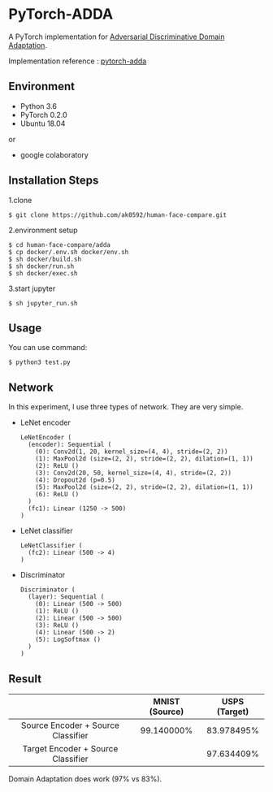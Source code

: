 # PyTorch-ADDA
A PyTorch implementation for [Adversarial Discriminative Domain Adaptation](https://arxiv.org/abs/1702.05464).

Implementation reference : [pytorch-adda](https://github.com/corenel/pytorch-adda)
## Environment
- Python 3.6
- PyTorch 0.2.0
- Ubuntu 18.04

or
- google colaboratory
## Installation Steps
1.clone
```
$ git clone https://github.com/ak0592/human-face-compare.git
```
2.environment setup
```
$ cd human-face-compare/adda
$ cp docker/.env.sh docker/env.sh
$ sh docker/build.sh
$ sh docker/run.sh
$ sh docker/exec.sh
```
3.start jupyter
```
$ sh jupyter_run.sh
```
## Usage

You can use command:

```shell
$ python3 test.py
```

## Network

In this experiment, I use three types of network. They are very simple.

- LeNet encoder

  ```
  LeNetEncoder (
    (encoder): Sequential (
      (0): Conv2d(1, 20, kernel_size=(4, 4), stride=(2, 2))
      (1): MaxPool2d (size=(2, 2), stride=(2, 2), dilation=(1, 1))
      (2): ReLU ()
      (3): Conv2d(20, 50, kernel_size=(4, 4), stride=(2, 2))
      (4): Dropout2d (p=0.5)
      (5): MaxPool2d (size=(2, 2), stride=(2, 2), dilation=(1, 1))
      (6): ReLU ()
    )
    (fc1): Linear (1250 -> 500)
  )
  ```

- LeNet classifier

  ```
  LeNetClassifier (
    (fc2): Linear (500 -> 4)
  )
  ```

- Discriminator

  ```
  Discriminator (
    (layer): Sequential (
      (0): Linear (500 -> 500)
      (1): ReLU ()
      (2): Linear (500 -> 500)
      (3): ReLU ()
      (4): Linear (500 -> 2)
      (5): LogSoftmax ()
    )
  )
  ```

## Result

|                                    | MNIST (Source) | USPS (Target) |
| :--------------------------------: | :------------: | :-----------: |
| Source Encoder + Source Classifier |   99.140000%   |  83.978495%   |
| Target Encoder + Source Classifier |                |  97.634409%   |

Domain Adaptation does work (97% vs 83%).
